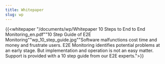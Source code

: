 ```yaml
---
title: Whitepaper
slug: wp
---
```


{{<whitepaper "/documents/wp/Whitepaper 10 Steps to End to End Monitoring_en.pdf""10 Step Guide of E2E Monitoring""wp_10_step_guide.jpg""Software malfunctions cost time and money and frustrate users. E2E Monitoring identifies potential problems at an early stage. But implementation and operation is not an easy matter. Support is provided with a 10 step guide from our E2E experts.">}}
